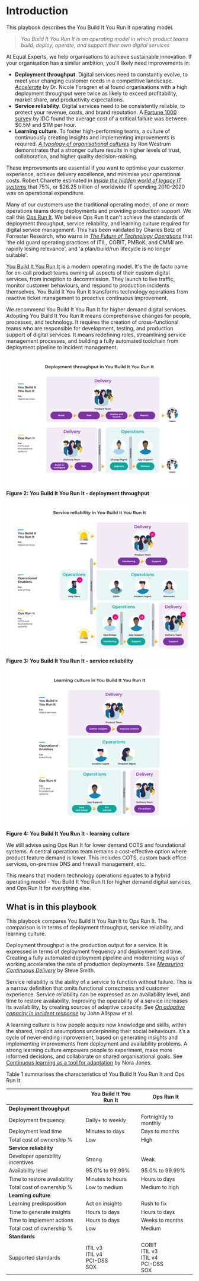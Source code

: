 # Introduction

This playbook describes the You Build It You Run It operating model.

> *You Build It You Run It is an operating model in which product teams build, deploy, operate, and support their own digital services* 

At Equal Experts, we help organisations to achieve sustainable innovation. If your organisation has a similar ambition, you'll likely need improvements in:

* **Deployment throughput**. Digital services need to constantly evolve, to meet your changing customer needs in a competitive landscape. [*Accelerate*](https://www.amazon.co.uk/Accelerate-Software-Performing-Technology-Organizations/dp/1942788339) by Dr. Nicole Forsgren et al found organisations with a high deployment throughput were twice as likely to exceed profitability, market share, and productivity expectations.
* **Service reliability**. Digital services need to be consistently reliable, to protect your revenue, costs, and brand reputation. A [Fortune 1000 survey](https://www.devopsdigest.com/idc-survey-appdynamics-devops-application-performance) by IDC found the average cost of a critical failure was between $0.5M and $1M per hour.
* **Learning culture**. To foster high-performing teams, a culture of continuously creating insights and implementing improvements is required. [*A typology of organisational cultures*](https://qualitysafety.bmj.com/content/13/suppl_2/ii22) by Ron Westrum demonstrates that a stronger culture results in higher levels of trust, collaboration, and higher quality decision-making.  

These improvements are essential if you want to optimise your customer experience, achieve delivery excellence, and minimise your operational costs. Robert Charette estimated in [*Inside the hidden world of legacy IT systems*](https://spectrum.ieee.org/computing/it/inside-hidden-world-legacy-it-systems#.X1jgYXG4zEI.linkedin) that 75%, or $26.25 trillion of worldwide IT spending 2010-2020 was on operational expenditure. 

Many of our customers use the traditional operating model, of one or more operations teams doing deployments and providing production support. We call this [Ops Run It](https://you-build-it-you-run-it.playbook.ee/what-is-ops-run-it). We believe Ops Run It can't achieve the standards of deployment throughput, service reliability, and learning culture required for digital service management. This has been validated by Charles Betz of Forrester Research, who warns in [*The Future of Technology Operations*](https://www.forrester.com/report/The+Future+Of+Technology+Operations/-/E-RES154099?objectid=res154099) that ‘the old guard operating practices of ITIL, COBIT, PMBoK, and CMMI are rapidly losing relevance', and 'a plan/build/run lifecycle is no longer suitable'. 

[You Build It You Run It](https://you-build-it-you-run-it.playbook.ee/what-is-you-build-it-you-run-it) is a modern operating model. It's the de facto name for on-call product teams owning all aspects of their custom digital services, from inception to decommission. They launch to live traffic, monitor customer behaviours, and respond to production incidents themselves. You Build It You Run It transforms technology operations from reactive ticket management to proactive continuous improvement.

We recommend You Build It You Run It for higher demand digital services. Adopting You Build It You Run It means comprehensive changes for people, processes, and technology. It requires the creation of cross-functional teams who are responsible for development, testing, and production support of digital services. It means redefining roles, streamlining service management processes, and building a fully automated toolchain from deployment pipeline to incident management. 

![You Build It You Run It - deployment throughput](../.gitbook/assets/what-is-you-build-it-you-run-it/you-build-it-you-run-it-deployment-throughput.png)
**Figure 2: You Build It You Run It - deployment throughput**

![You Build It You Run It - service reliability](../.gitbook/assets/what-is-you-build-it-you-run-it/you-build-it-you-run-it-service-reliability.png)
**Figure 3: You Build It You Run It - service reliability**

![You Build It You Run It - learning culture](../.gitbook/assets/what-is-you-build-it-you-run-it/you-build-it-you-run-it-learning-culture.png)
**Figure 4: You Build It You Run It - learning culture**

We still advise using Ops Run It for lower demand COTS and foundational systems. A central operations team remains a cost-effective option where product feature demand is lower. This includes COTS, custom back office services, on-premise DNS and firewall management, etc. 

This means that modern technology operations equates to a hybrid operating model - You Build It You Run It for higher demand digital services, and Ops Run It for everything else.

## What is in this playbook

This playbook compares You Build It You Run It to Ops Run It. The comparison is in terms of deployment throughput, service reliability, and learning culture.

Deployment throughput is the production output for a service. It is expressed in terms of deployment frequency and deployment lead time. Creating a fully automated deployment pipeline and modernising ways of working accelerates the rate of production deployments. See [*Measuring Continuous Delivery*](https://leanpub.com/measuringcontinuousdelivery) by Steve Smith.
  
Service reliability is the ability of a service to function without failure. This is a narrow definition that omits functional correctness and customer experience. Service reliability can be expressed as an availability level, and time to restore availability. Improving the operability of a service increases its availability, by creating sources of adaptive capacity. See [*On adaptive capacity in incident response*](https://increment.com/reliability/adaptive-capacity-incident-response/) by John Allspaw et al. 

A learning culture is how people acquire new knowledge and skills, within the shared, implicit assumptions underpinning their social behaviours. It’s a cycle of never-ending improvement, based on generating insights and implementing improvements from deployment and availability problems. A strong learning culture empowers people to experiment, make more informed decisions, and collaborate on shared organisational goals. See [Continuous learning as a tool for adaptation](https://www.infoq.com/articles/series-enhancing-resilience-5) by Nora Jones.

Table 1 summarises the characteristics of You Build It You Run It and Ops Run It. 

| | You Build It You Run It | Ops Run It |
|---|---|---|
|**Deployment throughput**| | |
|Deployment frequency|Daily+ to weekly|Fortnightly to monthly|
|Deployment lead time|Minutes to days|Days to months|
|Total cost of ownership %|Low|High|
|**Service reliability**| | |
|Developer operability incentives|Strong|Weak|
|Availability level|95.0% to 99.99%|95.0% to 99.99%|
|Time to restore availability|Minutes to hours|Hours to days|
|Total cost of ownership %|Low to medium|Medium to high|
|**Learning culture**| | | 
|Learning predisposition|Act on insights|Rush to fix|
|Time to generate insights|Hours to days|Hours to days|
|Time to implement actions|Hours to days|Weeks to months|
|Total cost of ownership %|Low|Medium|
|**Standards**| | |
|Supported standards|ITIL v3<br>ITIL v4<br>PCI-DSS<br>SOX|COBIT<br>ITIL v3<br>ITIL v4<br>PCI-DSS<br>SOX|

